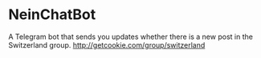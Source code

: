 # NeinChatBot
A Telegram bot that sends you updates whether there is a new post in the Switzerland group.
http://getcookie.com/group/switzerland
